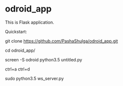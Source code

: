 # odroid_app

This is Flask application.

Quickstart:

git clone https://github.com/PashaShulga/odroid_app.git

cd odroid_app/

screen -S odroid python3.5 untitled.py

ctrl+a ctrl+d

sudo python3.5 ws_server.py
